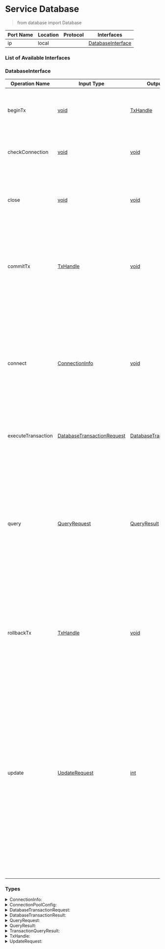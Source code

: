 # Service Database

> from database import Database

| Port Name | Location | Protocol | Interfaces |
| --- | --- | --- | --- |
| ip | local | | <a href='#DatabaseInterface'>DatabaseInterface</a> |

### List of Available Interfaces

### DatabaseInterface

| Operation Name | Input Type | Output Type | Faults | Description |
| --- | --- | --- | --- | --- |
| beginTx | <a href="#void">void</a> | <a href='#TxHandle'>TxHandle</a> | <details><summary>SQLException</summary>undefined)</details><details><summary>ConnectionError</summary>undefined)</details> | <br>	  Designates a connection from the connection pool as an open transaction, and returns an int which can be used to refer to the now open transaction.	<br>	 |
| checkConnection | <a href="#void">void</a> | <a href='#void'>void</a> | <details><summary>ConnectionError</summary>undefined)</details> | <br>	  Checks the connection with the database. Throws ConnectionError if the connection is not functioning properly.<br>	  |
| close | <a href="#void">void</a> | <a href='#void'>void</a> | - | <br>	  Explicitly closes a database connection<br>	  Per default the close happens on reconnect or on termination of the<br>	  Database service, eg. when the enclosing program finishes.<br>	  |
| commitTx | <a href="#TxHandle">TxHandle</a> | <a href='#void'>void</a> | <details><summary>TransactionException</summary>undefined)</details><details><summary>SQLException</summary>undefined)</details><details><summary>ConnectionError</summary>undefined)</details> | <br>	  Commits and closes the connection associated with the transaction handle in CommitTransactionRequest. The connection is<br>	  then returned to the connection pool, and any further actions attempted using the transaction handle will throw a TransactionException.<br>	 |
| connect | <a href="#ConnectionInfo">ConnectionInfo</a> | <a href='#void'>void</a> | <details><summary>InvalidDriver</summary>undefined)</details><details><summary>ConnectionError</summary>undefined)</details><details><summary>DriverClassNotFound</summary>undefined)</details> | <br>	  Connects to a database and closes any potential preexisting database connection.  <br>	 <br>	  Example with HSQLDB:<br>	  with ( connectionInfo ) {<br>	      .username = "sa";<br>	      .password = "";<br>	      .host = "";<br>	      .database = "file:weatherdb/weatherdb"; // "." for memory-only<br>	      .driver = "hsqldb_embedded"<br>	  };<br>	  connect@Database( connectionInfo )( void );<br>	  |
| executeTransaction | <a href="#DatabaseTransactionRequest">DatabaseTransactionRequest</a> | <a href='#DatabaseTransactionResult'>DatabaseTransactionResult</a> | <details><summary>SQLException</summary>undefined)</details><details><summary>ConnectionError</summary>undefined)</details> | <br>	  Executes more than one database command in a single transaction<br>	  |
| query | <a href="#QueryRequest">QueryRequest</a> | <a href='#QueryResult'>QueryResult</a> | <details><summary>TransactionException</summary>undefined)</details><details><summary>SQLException</summary>undefined)</details><details><summary>ConnectionError</summary>undefined)</details> | <br>	  Queries the database and returns a result set<br>	 <br>	  Example with SQL parameters:<br>	  queryRequest =<br>	      "SELECT city, country, data FROM weather " +<br>	      "WHERE city=:city AND country=:country";<br>	  queryRequest.city = City;<br>	  queryRequest.country = Country;<br>	  query@Database( queryRequest )( queryResponse );<br>	 <br>	  _template:<br>	  Field _template allows for the definition of a specific output template.<br>	  Assume, e.g., to have a table with the following columns:<br>	  | col1 | col2 | col3 | col4 |<br>	  If _template is not used the output will be rows with the following format:<br>	  row<br>	   |-col1<br>	   |-col2<br>	   |-col3<br>	   |-col4<br>	  Now let us suppose we would like to have the following structure for each row:<br>	  row<br>	    |-mycol1			contains content of col1<br>	        |-mycol2		contains content of col2<br>	  	 |-mycol3		contains content of col3<br>	    |-mycol4			contains content of col4<br>	 <br>	  In order to achieve this, we can use field _template as it follows:<br>	    with( query_request._template ) {<br>	      .mycol1 = "col1";<br>	      .mycol1.mycol2 = "col2";<br>	      .mycol1.mycol2.mycol3 = "col3";<br>	      .mycol4 = "col4"<br>	    }<br>	  _template does not currently support vectors.<br>	  <br>	   To run the query within specific transaction, a transaction handle can be provided along with the updateRequest.<br>	 	 	To execute the queryRequest above in an open transaction with txHandle 42, we can call update in the following way:<br>	 		updateDatabase@Database( {<br>	 			txHandle = 42<br>	  			query = updateRequest	<br>	 		} )( ret )<br>	  |
| rollbackTx | <a href="#TxHandle">TxHandle</a> | <a href='#void'>void</a> | <details><summary>TransactionException</summary>undefined)</details><details><summary>SQLException</summary>undefined)</details><details><summary>ConnectionError</summary>undefined)</details> | <br>	  Rolls back and closes the connection associated with the handle TxHandle. The connection is<br>	  then returned to the connection pool, and any further actions attempted using the transaction handle will throw a TransactionException.<br>	 |
| update | <a href="#UpdateRequest">UpdateRequest</a> | <a href='#int'>int</a> | <details><summary>TransactionException</summary>undefined)</details><details><summary>SQLException</summary>undefined)</details><details><summary>ConnectionError</summary>undefined)</details> | <br>	  Updates the database and returns a single status code<br>	 <br>	  Example with SQL parameters:<br>	  updateRequest =<br>	      "INSERT INTO weather(city, country, data) " +<br>	      "VALUES (:city, :country, :data)";<br>	  updateRequest.city = City;<br>	  updateRequest.country = Country;<br>	  updateRequest.data = r;<br>	  update@Database( updateRequest )( ret )<br>	 <br>	  To run the update within specific transaction, a transaction handle can be provided along with the updateRequest.<br>	  	To execute the updateRequest above in an open transaction with txHandle 42, we can call update in the following way:<br>	 	updateDatabase@Database( {<br>	 		txHandle = 42<br>	  		update = updateRequest	<br>	 	} )( ret )<br>	  <br>	  |


### Types

<details>
<summary><span id="ConnectionInfo">ConnectionInfo: 
</span>
</summary>

##### Type Declaration
<pre>
void &#123;
&nbsp;&nbsp;database[1,1]: string // 
&nbsp;&nbsp;password[1,1]: string // 
&nbsp;&nbsp;checkConnection[0,1]: int // 
&nbsp;&nbsp;driver[1,1]: string &#123;
&nbsp;&nbsp;&nbsp;&nbsp;class[0,1]: string //  it allows for specifying a specific driver Java class
&nbsp;&nbsp;&#125; // 
&nbsp;&nbsp;port[0,1]: int // 
&nbsp;&nbsp;connectionPoolConfig[0,1]: <a href='#ConnectionPoolConfig'>ConnectionPoolConfig</a> // 
&nbsp;&nbsp;toLowerCase[0,1]: bool // 
&nbsp;&nbsp;host[1,1]: string // 
&nbsp;&nbsp;toUpperCase[0,1]: bool // 
&nbsp;&nbsp;attributes[0,1]: string // 
&nbsp;&nbsp;username[1,1]: string // 
&#125;
</pre>
</details>
<details>
<summary><span id="ConnectionPoolConfig">ConnectionPoolConfig: 
</span>
</summary>

##### Type Declaration
<pre>
void &#123;
&nbsp;&nbsp;transactionIsolation[0,1]: string // 
&nbsp;&nbsp;initializationFailTimeout[0,1]: int // 
&nbsp;&nbsp;validationTimeout[0,1]: int // 
&nbsp;&nbsp;catalog[0,1]: string // 
&nbsp;&nbsp;readOnly[0,1]: bool // 
&nbsp;&nbsp;isolateInternalQueries[0,1]: bool // 
&nbsp;&nbsp;maxLifetime[0,1]: int // 
&nbsp;&nbsp;connectionInitSql[0,1]: string // 
&nbsp;&nbsp;minimumIdle[0,1]: int // 
&nbsp;&nbsp;idleTimeout[0,1]: int // 
&nbsp;&nbsp;connectionTestQuery[0,1]: string // 
&nbsp;&nbsp;maximumPoolSize[0,1]: int // 
&nbsp;&nbsp;connectionTimeout[0,1]: int // 
&nbsp;&nbsp;poolName[0,1]: string // 
&#125;
</pre>
</details>
<details>
<summary><span id="DatabaseTransactionRequest">DatabaseTransactionRequest: 
</span>
</summary>

##### Type Declaration
<pre>
void &#123;
&nbsp;&nbsp;statement[1,1]: string // 
&#125;
</pre>
</details>
<details>
<summary><span id="DatabaseTransactionResult">DatabaseTransactionResult: 
</span>
</summary>

##### Type Declaration
<pre>
void &#123;
&nbsp;&nbsp;result[0,1]: <a href='#TransactionQueryResult'>TransactionQueryResult</a> // 
&#125;
</pre>
</details>
<details>
<summary><span id="QueryRequest">QueryRequest: 
</span>
</summary>

##### Type Declaration
<pre>
string
|void &#123;
&nbsp;&nbsp;txHandle[1,1]: <a href='#TxHandle'>TxHandle</a> // 
&nbsp;&nbsp;query[1,1]: string // 
&#125;

</pre>
</details>
<details>
<summary><span id="QueryResult">QueryResult: 
</span>
</summary>

##### Type Declaration
<pre>
void &#123;
&nbsp;&nbsp;row[0,1]: void // 
&#125;
</pre>
</details>
<details>
<summary><span id="TransactionQueryResult">TransactionQueryResult: 
</span>
</summary>

##### Type Declaration
<pre>
int &#123;
&nbsp;&nbsp;row[0,1]: void // 
&#125;
</pre>
</details>
<details>
<summary><span id="TxHandle">TxHandle: 
</span>
</summary>

##### Type Declaration
<pre>
long
</pre>
</details>
<details>
<summary><span id="UpdateRequest">UpdateRequest: 
</span>
</summary>

##### Type Declaration
<pre>
string
|void &#123;
&nbsp;&nbsp;txHandle[1,1]: <a href='#TxHandle'>TxHandle</a> // 
&nbsp;&nbsp;update[1,1]: string // 
&#125;

</pre>
</details>
